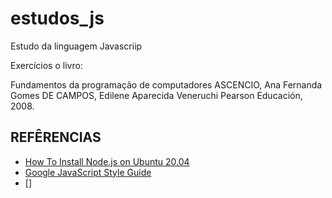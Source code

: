 # estudos_js
Estudo da linguagem Javascriip

Exercícios o livro:

Fundamentos da programação de computadores
ASCENCIO, Ana Fernanda Gomes
DE CAMPOS, Edilene Aparecida Veneruchi
Pearson Educación, 2008.


## REFÊRENCIAS

- [How To Install Node.js on Ubuntu 20.04](https://www.digitalocean.com/community/tutorials/how-to-install-node-js-on-ubuntu-20-04)
- [Google JavaScript Style Guide](https://google.github.io/styleguide/jsguide.html)
- []